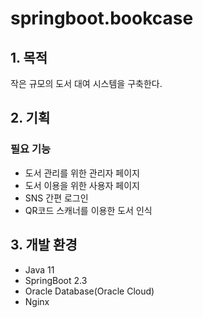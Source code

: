 # springboot.bookcase
## 1. 목적
작은 규모의 도서 대여 시스템을 구축한다.

## 2. 기획
### 필요 기능
- 도서 관리를 위한 관리자 페이지
- 도서 이용을 위한 사용자 페이지
- SNS 간편 로그인
- QR코드 스캐너를 이용한 도서 인식

## 3. 개발 환경
- Java 11
- SpringBoot 2.3
- Oracle Database(Oracle Cloud)
- Nginx
